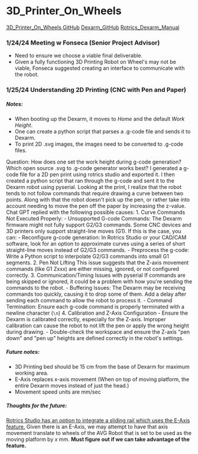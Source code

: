 # 3D_Printer_On_Wheels

[3D_Printer_On_Wheels GitHub](https://github.com/JofredG/3D_Printer_On_Wheels)
[Dexarm_GitHub](https://github.com/Rotrics-Dev)
[Rotrics_Dexarm_Manual](https://manual.rotrics.com/)

### 1/24/24 Meeting w Fonseca (Senior Project Advisor)
- Need to ensure we choose a viable final deliverable.
- Given a fully functioning 3D Printing Robot on Wheel's may not be viable, Fonseca suggested creating an interface to communicate with the robot.
### 1/25/24 Understanding 2D Printing (CNC with Pen and Paper)
##### Notes:
- When booting up the Dexarm, it moves to *Home* and the default *Work Height*.
- One can create a python script that parses a .g-code file and sends it to Dexarm.
- To print 2D .svg images, the images need to be converted to .g-code files.

Question:
How does one set the work height during g-code generation?
Which open source .svg to .g-code generator works best?
	I generated a g-code file for a 2D pen print using rotrics studio and exported it. I then created a python script that ran through the g-code and sent it to the Dexarm robot using pyserial. Looking at the print, I realize that the robot tends to not follow commands that require drawing a curve between two points. Along with that the robot doesn't pick up the pen, or rather take into account needing to move the pen off the paper by increasing the z-value. Chat GPT replied with the following possible causes:
		1. Curve Commands Not Executed Properly:
			-  Unsupported G-code Commands: The Dexarm firmware might not fully support G2/G3 commands. Some CNC devices and 3D printers only support straight-line moves (G1). If this is the case, you can:
		    - Reconfigure g-code generation: In Rotrics Studio or your CAD/CAM software, look for an option to approximate curves using a series of short straight-line moves instead of G2/G3 commands.
		    - Preprocess the g-code: Write a Python script to interpolate G2/G3 commands into small G1 segments.
		2. Pen Not Lifting
			This issue suggests that the Z-axis movement commands (like G1 Zxxx) are either missing, ignored, or not configured correctly.
		3. Communication/Timing Issues with pyserial
			If commands are being skipped or ignored, it could be a problem with how you're sending the commands to the robot.
			- Buffering Issues: The Dexarm may be receiving commands too quickly, causing it to drop some of them. Add a delay after sending each command to allow the robot to process it.
			- Command Termination: Ensure each g-code command is properly terminated with a newline character (`\n`)
		4. Calibration and Z-Axis Configuration
			- Ensure the Dexarm is calibrated correctly, especially for the Z-axis. Improper calibration can cause the robot to not lift the pen or apply the wrong height during drawing.
			- Double-check the workspace and ensure the Z-axis "pen down" and "pen up" heights are defined correctly in the robot's settings.

##### Future notes:
- 3D Printing bed should be 15 cm from the base of Dexarm for maximum working area.
- E-Axis replaces x-axis movement (When on top of moving platform, the entire Dexarm moves instead of just the head.)
- Movement speed units are mm/sec

##### Thoughts for the future:
[Rotrics Studio has an option to integrate a sliding rail which uses the E-Axis feature.](https://manual.rotrics.com/get-start/sliding-rail-kit) Given there is an E-Axis, we may attempt to have that axis movement translate to wheels of the AVG Robot that is set to be used as the moving platform by *x* mm. **Must figure out if we can take advantage of the feature.**


